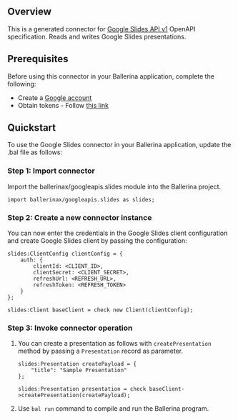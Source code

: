 ## Overview
This is a generated connector for [Google Slides API v1](https://developers.google.com/slides/api) OpenAPI specification. Reads and writes Google Slides presentations.

## Prerequisites

Before using this connector in your Ballerina application, complete the following:

* Create a [Google account](https://accounts.google.com/signup)
* Obtain tokens - Follow [this link](https://developers.google.com/identity/protocols/oauth2)
 
## Quickstart

To use the Google Slides connector in your Ballerina application, update the .bal file as follows:

### Step 1: Import connector
Import the ballerinax/googleapis.slides module into the Ballerina project.
```ballerina
import ballerinax/googleapis.slides as slides;
```
### Step 2: Create a new connector instance

You can now enter the credentials in the Google Slides client configuration and create Google Slides client by passing the configuration:

```ballerina
slides:ClientConfig clientConfig = {
    auth: {
        clientId: <CLIENT_ID>,
        clientSecret: <CLIENT_SECRET>,
        refreshUrl: <REFRESH_URL>,
        refreshToken: <REFRESH_TOKEN>
    }
};

slides:Client baseClient = check new Client(clientConfig);
```

### Step 3: Invoke connector operation

1. You can create a presentation as follows with `createPresentation` method by passing a `Presentation` record as parameter.

    ```ballerina
    slides:Presentation createPayload = {
        "title": "Sample Presentation"
    };

    slides:Presentation presentation = check baseClient->createPresentation(createPayload);
    ```
2. Use `bal run` command to compile and run the Ballerina program. 
